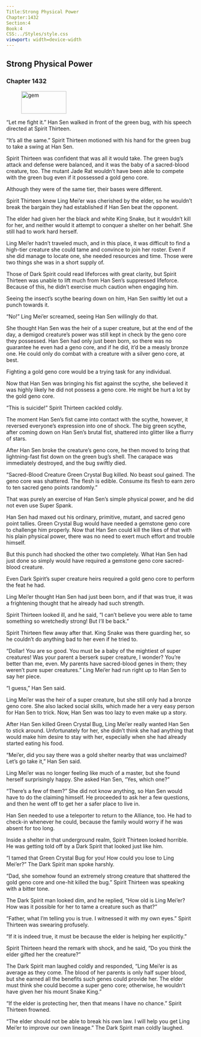 ```yaml
---
Title:Strong Physical Power 
Chapter:1432 
Section:4 
Book:4 
CSS:../Styles/style.css 
viewport: width=device-width
---
```

  
## Strong Physical Power
### Chapter 1432
  
<figure>
	<img src="../Images/gem.gif" alt="gem" id="gem" width="120" height="60" />
</figure>
  

  
“Let me fight it.” Han Sen walked in front of the green bug, with his speech directed at Spirit Thirteen.

“It’s all the same.” Spirit Thirteen motioned with his hand for the green bug to take a swing at Han Sen.

Spirit Thirteen was confident that was all it would take. The green bug’s attack and defense were balanced, and it was the baby of a sacred-blood creature, too. The mutant Jade Rat wouldn’t have been able to compete with the green bug even if it possessed a gold geno core.

Although they were of the same tier, their bases were different.

Spirit Thirteen knew Ling Mei’er was cherished by the elder, so he wouldn’t break the bargain they had established if Han Sen beat the opponent.

The elder had given her the black and white King Snake, but it wouldn’t kill for her, and neither would it attempt to conquer a shelter on her behalf. She still had to work hard herself.

Ling Mei’er hadn’t traveled much, and in this place, it was difficult to find a high-tier creature she could tame and convince to join her roster. Even if she did manage to locate one, she needed resources and time. Those were two things she was in a short supply of.

Those of Dark Spirit could read lifeforces with great clarity, but Spirit Thirteen was unable to lift much from Han Sen’s suppressed lifeforce. Because of this, he didn’t exercise much caution when engaging him.

Seeing the insect’s scythe bearing down on him, Han Sen swiftly let out a punch towards it.

“No!” Ling Mei’er screamed, seeing Han Sen willingly do that.

She thought Han Sen was the heir of a super creature, but at the end of the day, a demigod creature’s power was still kept in check by the geno core they possessed. Han Sen had only just been born, so there was no guarantee he even had a geno core, and if he did, it’d be a measly bronze one. He could only do combat with a creature with a silver geno core, at best.

Fighting a gold geno core would be a trying task for any individual.

Now that Han Sen was bringing his fist against the scythe, she believed it was highly likely he did not possess a geno core. He might be hurt a lot by the gold geno core.

“This is suicide!” Spirit Thirteen cackled coldly.

The moment Han Sen’s fist came into contact with the scythe, however, it reversed everyone’s expression into one of shock. The big green scythe, after coming down on Han Sen’s brutal fist, shattered into glitter like a flurry of stars.

After Han Sen broke the creature’s geno core, he then moved to bring that lightning-fast fist down on the green bug’s shell. The carapace was immediately destroyed, and the bug swiftly died.

“Sacred-Blood Creature Green Crystal Bug killed. No beast soul gained. The geno core was shattered. The flesh is edible. Consume its flesh to earn zero to ten sacred geno points randomly.”

That was purely an exercise of Han Sen’s simple physical power, and he did not even use Super Spank.

Han Sen had maxed out his ordinary, primitive, mutant, and sacred geno point tallies. Green Crystal Bug would have needed a gemstone geno core to challenge him properly. Now that Han Sen could kill the likes of that with his plain physical power, there was no need to exert much effort and trouble himself.

But this punch had shocked the other two completely. What Han Sen had just done so simply would have required a gemstone geno core sacred-blood creature.

Even Dark Spirit’s super creature heirs required a gold geno core to perform the feat he had.

Ling Mei’er thought Han Sen had just been born, and if that was true, it was a frightening thought that he already had such strength.

Spirit Thirteen looked ill, and he said, “I can’t believe you were able to tame something so wretchedly strong! But I’ll be back.”

Spirit Thirteen flew away after that. King Snake was there guarding her, so he couldn’t do anything bad to her even if he tried to.

“Dollar! You are so good. You must be a baby of the mightiest of super creatures! Was your parent a berserk super creature, I wonder? You’re better than me, even. My parents have sacred-blood genes in them; they weren’t pure super creatures.” Ling Mei’er had run right up to Han Sen to say her piece.

“I guess,” Han Sen said.

Ling Mei’er was the heir of a super creature, but she still only had a bronze geno core. She also lacked social skills, which made her a very easy person for Han Sen to trick. Now, Han Sen was too lazy to even make up a story.

After Han Sen killed Green Crystal Bug, Ling Mei’er really wanted Han Sen to stick around. Unfortunately for her, she didn’t think she had anything that would make him desire to stay with her, especially when she had already started eating his food.

“Mei’er, did you say there was a gold shelter nearby that was unclaimed? Let’s go take it,” Han Sen said.

Ling Mei’er was no longer feeling like much of a master, but she found herself surprisingly happy. She asked Han Sen, “Yes, which one?”

“There’s a few of them?” She did not know anything, so Han Sen would have to do the claiming himself. He proceeded to ask her a few questions, and then he went off to get her a safer place to live in.

Han Sen needed to use a teleporter to return to the Alliance, too. He had to check-in whenever he could, because the family would worry if he was absent for too long.

Inside a shelter in that underground realm, Spirit Thirteen looked horrible. He was getting told off by a Dark Spirit that looked just like him.

“I tamed that Green Crystal Bug for you! How could you lose to Ling Mei’er?” The Dark Spirit man spoke harshly.

“Dad, she somehow found an extremely strong creature that shattered the gold geno core and one-hit killed the bug.” Spirit Thirteen was speaking with a bitter tone.

The Dark Spirit man looked dim, and he replied, “How old is Ling Mei’er? How was it possible for her to tame a creature such as that?”

“Father, what I’m telling you is true. I witnessed it with my own eyes.” Spirit Thirteen was swearing profusely.

“If it is indeed true, it must be because the elder is helping her explicitly.”

Spirit Thirteen heard the remark with shock, and he said, “Do you think the elder gifted her the creature?”

The Dark Spirit man laughed coldly and responded, “Ling Mei’er is as average as they come. The blood of her parents is only half super blood, but she earned all the benefits such genes could provide her. The elder must think she could become a super geno core; otherwise, he wouldn’t have given her his mount Snake King.”

“If the elder is protecting her, then that means I have no chance.” Spirit Thirteen frowned.

“The elder should not be able to break his own law. I will help you get Ling Mei’er to improve our own lineage.” The Dark Spirit man coldly laughed.